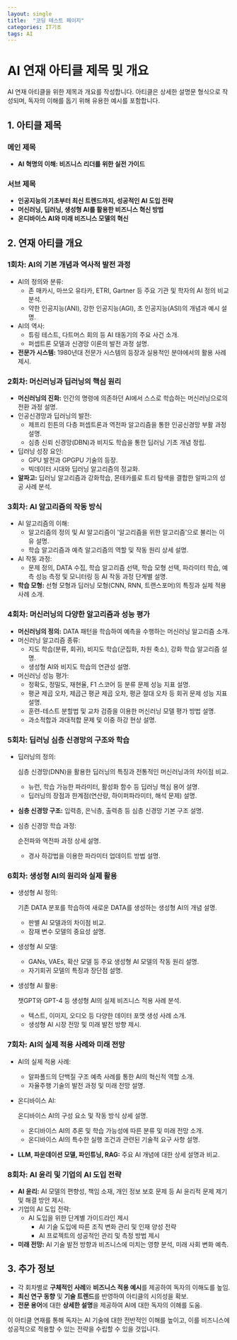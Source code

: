 ```yaml
---
layout: single
title:  "코딩 테스트 페이지"
categories: IT기초
tags: AI
---
```




#  AI 연재 아티클 제목 및 개요

 AI 연재 아티클을 위한 제목과 개요를 작성합니다. 아티클은 상세한 설명문 형식으로 작성되며, 독자의 이해를 돕기 위해 유용한 예시를 포함합니다.

## 1. 아티클 제목

### 메인 제목

- **AI 혁명의 이해: 비즈니스 리더를 위한 실전 가이드**

### 서브 제목

- **인공지능의 기초부터 최신 트렌드까지, 성공적인 AI 도입 전략**
- **머신러닝, 딥러닝, 생성형 AI를 활용한 비즈니스 혁신 방법**
- **온디바이스 AI와 미래 비즈니스 모델의 혁신**

## 2. 연재 아티클 개요

### 1회차: AI의 기본 개념과 역사적 발전 과정

- AI의 정의와 분류:
  - 존 매카시, 마쓰오 유타카, ETRI, Gartner 등 주요 기관 및 학자의 AI 정의 비교 분석.
  - 약한 인공지능(ANI), 강한 인공지능(AGI), 초 인공지능(ASI)의 개념과 예시 설명.
- AI의 역사:
  - 튜링 테스트, 다트머스 회의 등 AI 태동기의 주요 사건 소개.
  - 퍼셉트론 모델과 신경망 이론의 발전 과정 설명.
- **전문가 시스템:** 1980년대 전문가 시스템의 등장과 실용적인 분야에서의 활용 사례 제시.

### 2회차: 머신러닝과 딥러닝의 핵심 원리

- **머신러닝의 진화:** 인간의 명령에 의존하던 AI에서 스스로 학습하는 머신러닝으로의 전환 과정 설명.
- 인공신경망과 딥러닝의 발전:
  - 제프리 힌튼의 다층 퍼셉트론과 역전파 알고리즘을 통한 인공신경망 부활 과정 설명.
  - 심층 신뢰 신경망(DBN)과 비지도 학습을 통한 딥러닝 기초 개념 정립.
- 딥러닝 성장 요인:
  - GPU 발전과 GPGPU 기술의 등장.
  - 빅데이터 시대와 딥러닝 알고리즘의 정교화.
- **알파고:** 딥러닝 알고리즘과 강화학습, 몬테카를로 트리 탐색을 결합한 알파고의 성공 사례 분석.

### 3회차: AI 알고리즘의 작동 방식

- AI 알고리즘의 이해:
  - 알고리즘의 정의 및 AI 알고리즘이 '알고리즘을 위한 알고리즘'으로 불리는 이유 설명.
  - 학습 알고리즘과 예측 알고리즘의 역할 및 작동 원리 상세 설명.
- AI 작동 과정:
  - 문제 정의, DATA 수집, 학습 알고리즘 선택, 학습 모형 선택, 파라미터 학습, 예측 성능 측정 및 모니터링 등 AI 작동 과정 단계별 설명.
- **학습 모형:** 선형 모형과 딥러닝 모형(CNN, RNN, 트랜스포머)의 특징과 실제 적용 사례 소개.

### 4회차: 머신러닝의 다양한 알고리즘과 성능 평가

- **머신러닝의 정의:** DATA 패턴을 학습하여 예측을 수행하는 머신러닝 알고리즘 소개.
- 머신러닝 알고리즘 종류:
  - 지도 학습(분류, 회귀), 비지도 학습(군집화, 차원 축소), 강화 학습 알고리즘 설명.
  - 생성형 AI와 비지도 학습의 연관성 설명.
- 머신러닝 성능 평가:
  - 정확도, 정밀도, 재현율, F1 스코어 등 분류 문제 성능 지표 설명.
  - 평균 제곱 오차, 제곱근 평균 제곱 오차, 평균 절대 오차 등 회귀 문제 성능 지표 설명.
  - 훈련-테스트 분할법 및 교차 검증을 이용한 머신러닝 모델 평가 방법 설명.
  - 과소적합과 과대적합 문제 및 이중 하강 현상 설명.

### 5회차: 딥러닝 심층 신경망의 구조와 학습

- 딥러닝의 정의:

   심층 신경망(DNN)을 활용한 딥러닝의 특징과 전통적인 머신러닝과의 차이점 비교.

  - 뉴런, 학습 가능한 파라미터, 활성화 함수 등 딥러닝 핵심 용어 설명.
  - 딥러닝의 장점과 한계점(연산량, 하이퍼파라미터, 해석 문제) 설명.

- **심층 신경망 구조:** 입력층, 은닉층, 출력층 등 심층 신경망 기본 구조 설명.

- 심층 신경망 학습 과정:

   순전파와 역전파 과정 상세 설명.

  - 경사 하강법을 이용한 파라미터 업데이트 방법 설명.

### 6회차: 생성형 AI의 원리와 실제 활용

- 생성형 AI 정의:

   기존 DATA 분포를 학습하여 새로운 DATA를 생성하는 생성형 AI의 개념 설명.

  - 판별 AI 모델과의 차이점 비교.
  - 잠재 변수 모델의 중요성 설명.

- 생성형 AI 모델:

  - GANs, VAEs, 확산 모델 등 주요 생성형 AI 모델의 작동 원리 설명.
  - 자기회귀 모델의 특징과 장단점 설명.

- 생성형 AI 활용:

   챗GPT와 GPT-4 등 생성형 AI의 실제 비즈니스 적용 사례 분석.

  - 텍스트, 이미지, 오디오 등 다양한 데이터 포맷 생성 사례 소개.
  - 생성형 AI 시장 전망 및 미래 발전 방향 제시.

### 7회차: AI의 실제 적용 사례와 미래 전망

- AI의 실제 적용 사례:

  - 알파폴드의 단백질 구조 예측 사례를 통한 AI의 혁신적 역할 소개.
  - 자율주행 기술의 발전 과정 및 미래 전망 설명.

- 온디바이스 AI:

   온디바이스 AI의 구성 요소 및 작동 방식 상세 설명.

  - 온디바이스 AI의 추론 및 학습 가능성에 따른 분류 및 미래 전망 소개.
  - 온디바이스 AI의 특수한 실행 조건과 관련된 기술적 요구 사항 설명.

- **LLM, 파운데이션 모델, 파인튜닝, RAG:** 주요 AI 개념에 대한 상세 설명과 비교.

### 8회차: AI 윤리 및 기업의 AI 도입 전략

- **AI 윤리:** AI 모델의 편향성, 책임 소재, 개인 정보 보호 문제 등 AI 윤리적 문제 제기 및 해결 방안 제시.
- 기업의 AI 도입 전략:
  - AI 도입을 위한 단계별 가이드라인 제시
    - AI 기술 도입에 따른 조직 변화 관리 및 인재 양성 전략
    - AI 프로젝트의 성공적인 관리 및 측정 방법 제시
- **미래 전망:** AI 기술 발전 방향과 비즈니스에 미치는 영향 분석, 미래 사회 변화 예측.

## 3. 추가 정보

- 각 회차별로 **구체적인 사례**와 **비즈니스 적용 예시**를 제공하여 독자의 이해도를 높임.
- **최신 연구 동향** 및 **기술 트렌드**를 반영하여 아티클의 시의성을 확보.
- **전문 용어**에 대한 **상세한 설명**을 제공하여 AI에 대한 독자의 이해를 도움.

이 아티클 연재를 통해 독자는 AI 기술에 대한 전반적인 이해를 높이고, 이를 비즈니스에 성공적으로 적용할 수 있는 전략을 수립할 수 있을 것입니다.
